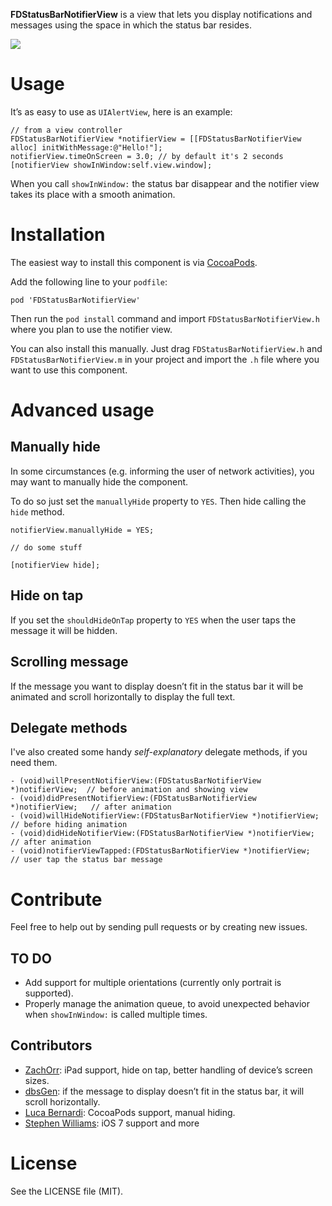 **FDStatusBarNotifierView** is a view that lets you display notifications and messages using the space in which the status bar resides.

![](http://github.com/frankdilo/FDStatusBarNotifierView/raw/master/Screenshot.png)

# Usage

It’s as easy to use as `UIAlertView`, here is an example:

	// from a view controller
	FDStatusBarNotifierView *notifierView = [[FDStatusBarNotifierView alloc] initWithMessage:@"Hello!"];
	notifierView.timeOnScreen = 3.0; // by default it's 2 seconds
	[notifierView showInWindow:self.view.window];


When you call `showInWindow:` the status bar disappear and the notifier view takes its place with a smooth animation.

# Installation

The easiest way to install this component is via [CocoaPods](http://cocoapods.org/).

Add the following line to your `podfile`:

	pod 'FDStatusBarNotifierView'

Then run the `pod install` command and import `FDStatusBarNotifierView.h` where you plan to use the notifier view.

You can also install this manually. Just drag `FDStatusBarNotifierView.h` and `FDStatusBarNotifierView.m` in your project and import the `.h` file where you want to use this component.

# Advanced usage

## Manually hide

In some circumstances (e.g. informing the user of network activities), you may want to manually hide the component.

To do so just set the `manuallyHide` property to `YES`. Then hide calling the `hide` method.

    notifierView.manuallyHide = YES;
    
    // do some stuff
    
    [notifierView hide];


## Hide on tap

If you set the `shouldHideOnTap` property to `YES` when the user taps the message it will be hidden.

## Scrolling message

If the message you want to display doesn’t fit in the status bar it will be animated and scroll horizontally to display the full text.

## Delegate methods

I've also created some handy *self-explanatory* delegate methods, if you need them.

	- (void)willPresentNotifierView:(FDStatusBarNotifierView *)notifierView;  // before animation and showing view
	- (void)didPresentNotifierView:(FDStatusBarNotifierView *)notifierView;   // after animation
	- (void)willHideNotifierView:(FDStatusBarNotifierView *)notifierView;     // before hiding animation
	- (void)didHideNotifierView:(FDStatusBarNotifierView *)notifierView;      // after animation
	- (void)notifierViewTapped:(FDStatusBarNotifierView *)notifierView;       // user tap the status bar message

# Contribute

Feel free to help out by sending pull requests or by creating new issues.

## TO DO 

- Add support for multiple orientations (currently only portrait is supported).
- Properly manage the animation queue, to avoid unexpected behavior when `showInWindow:` is called multiple times.

## Contributors
- [ZachOrr](https://github.com/ZachOrr): iPad support, hide on tap, better handling of device’s screen sizes.
- [dbsGen](https://github.com/dbsGen): if the message to display doesn’t fit in the status bar, it will scroll horizontally.
- [Luca Bernardi](https://github.com/lukabernardi): CocoaPods support, manual hiding.
- [Stephen Williams](https://github.com/onato): iOS 7 support and more

# License

See the LICENSE file (MIT).
